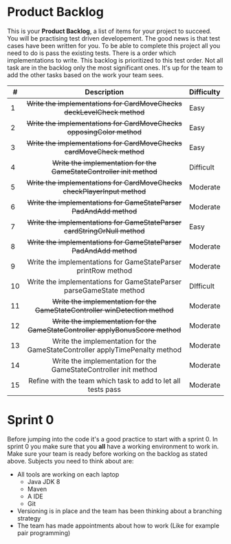 # Product Backlog

This is your **Product Backlog**, a list of items for your project to succeed. You will be practising test driven developement.
The good news is that test cases have been written for you. To be able to complete this project all you need to do is pass the 
existing tests. There is a order which implementations to write. This backlog is prioritized to this test order.
Not all task are in the backlog only the most significant ones. It's up for the team to add the other tasks based
on the work your team sees.

| #     | Description                                       | Difficulty
|-------|:-------------------------------------------------:|----------------------
| 1     | ~~Write the implementations for CardMoveChecks deckLevelCheck method~~| Easy | Berend
| 2     | ~~Write the implementations for CardMoveChecks opposingColor method~~| Easy | Audi
| 3     | ~~Write the implementations for CardMoveChecks cardMoveCheck method~~| Easy 
| 4     | ~~Write the implementation for the GameStateController init method~~| Difficult | Audi
| 5     | ~~Write the implementations for CardMoveChecks checkPlayerInput method~~| Moderate | Berend
| 6     | ~~Write the implementations for GameStateParser PadAndAdd method~~| Moderate | Bastiaan
| 7     | ~~Write the implementations for GameStateParser cardStringOrNull method~~| Easy | Bastiaan
| 8     | ~~Write the implementations for GameStateParser PadAndAdd method~~| Moderate | Bastiaan
| 9     | Write the implementations for GameStateParser printRow method| Moderate | Berend
| 10    | Write the implementations for GameStateParser parseGameState method| DIfficult 
| 11    | ~~Write the implementation for the GameStateController winDetection method~~| Moderate | Audi
| 12    | ~~Write the implementation for the GameStateController applyBonusScore method~~| Moderate | Audi
| 13    | Write the implementation for the GameStateController applyTimePenalty method| Moderate | Bastiaan
| 14    | Write the implementation for the GameStateController init method| Moderate
| 15    | Refine with the team which task to add to let all tests pass| Moderate

# Sprint 0
Before jumping into the code it's a good practice to start with a sprint 0. In sprint 0 you
make sure that you **all** have a working environment to work in. Make sure your team is ready
before working on the backlog as stated above. Subjects you need to think about are:
- All tools are working on each laptop
    - Java JDK 8
    - Maven
    - A IDE 
    - Git 
- Versioning is in place and the team has been thinking about a branching strategy
- The team has made appointments about how to work (Like for example pair programming)









